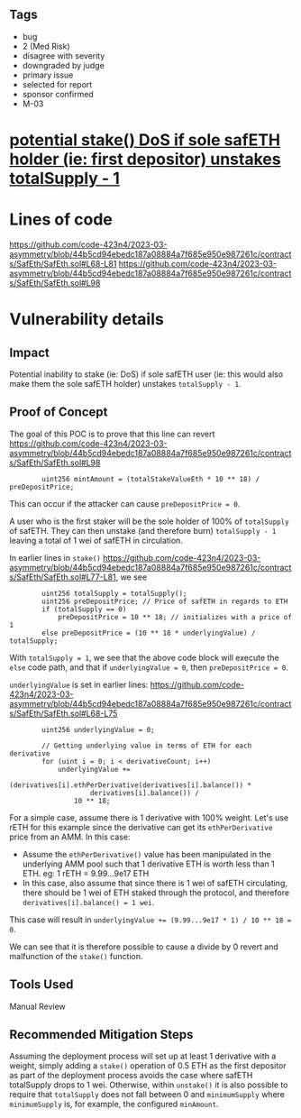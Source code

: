 ## Tags

- bug
- 2 (Med Risk)
- disagree with severity
- downgraded by judge
- primary issue
- selected for report
- sponsor confirmed
- M-03

# [potential stake() DoS if sole safETH holder (ie: first depositor) unstakes totalSupply - 1](https://github.com/code-423n4/2023-03-asymmetry-findings/issues/1016) 

# Lines of code

https://github.com/code-423n4/2023-03-asymmetry/blob/44b5cd94ebedc187a08884a7f685e950e987261c/contracts/SafEth/SafEth.sol#L68-L81
https://github.com/code-423n4/2023-03-asymmetry/blob/44b5cd94ebedc187a08884a7f685e950e987261c/contracts/SafEth/SafEth.sol#L98


# Vulnerability details

## Impact
Potential inability to stake (ie: DoS) if sole safETH user (ie: this would also make them the sole safETH holder) unstakes `totalSupply - 1`.

## Proof of Concept
The goal of this POC is to prove that this line can revert https://github.com/code-423n4/2023-03-asymmetry/blob/44b5cd94ebedc187a08884a7f685e950e987261c/contracts/SafEth/SafEth.sol#L98
```
        uint256 mintAmount = (totalStakeValueEth * 10 ** 18) / preDepositPrice;
```
This can occur if the attacker can cause `preDepositPrice = 0`.

A user who is the first staker will be the sole holder of 100% of `totalSupply` of safETH.
They can then unstake (and therefore burn) `totalSupply - 1` leaving a total of 1 wei of safETH in circulation.

In earlier lines in `stake()` https://github.com/code-423n4/2023-03-asymmetry/blob/44b5cd94ebedc187a08884a7f685e950e987261c/contracts/SafEth/SafEth.sol#L77-L81, we see 
```
        uint256 totalSupply = totalSupply();
        uint256 preDepositPrice; // Price of safETH in regards to ETH
        if (totalSupply == 0)
            preDepositPrice = 10 ** 18; // initializes with a price of 1
        else preDepositPrice = (10 ** 18 * underlyingValue) / totalSupply;
```
With `totalSupply = 1`, we see that the above code block will execute the `else` code path, and that if `underlyingValue = 0`, then `preDepositPrice = 0`.

`underlyingValue` is set in earlier lines: https://github.com/code-423n4/2023-03-asymmetry/blob/44b5cd94ebedc187a08884a7f685e950e987261c/contracts/SafEth/SafEth.sol#L68-L75
```
        uint256 underlyingValue = 0;

        // Getting underlying value in terms of ETH for each derivative
        for (uint i = 0; i < derivativeCount; i++)
            underlyingValue +=
                (derivatives[i].ethPerDerivative(derivatives[i].balance()) *
                    derivatives[i].balance()) /
                10 ** 18;
```

For a simple case, assume there is 1 derivative with 100% weight. Let's use rETH for this example since the derivative can get its `ethPerDerivative` price from an AMM. In this case:
- Assume the `ethPerDerivative()` value has been manipulated in the underlying AMM pool such that 1 derivative ETH is worth less than 1 ETH. eg: 1 rETH = 9.99...9e17 ETH
- In this case, also assume that since there is 1 wei of safETH circulating, there should be 1 wei of ETH staked through the protocol, and therefore `derivatives[i].balance() = 1 wei`.

This case will result in `underlyingValue += (9.99...9e17 * 1) / 10 ** 18 = 0`.

We can see that it is therefore possible to cause a divide by 0 revert and malfunction of the `stake()` function.

## Tools Used
Manual Review

## Recommended Mitigation Steps
Assuming the deployment process will set up at least 1 derivative with a weight, simply adding a `stake()`  operation of 0.5 ETH as the first depositor as part of the deployment process avoids the case where safETH totalSupply drops to 1 wei.
Otherwise, within `unstake()` it is also possible to require that `totalSupply` does not fall between 0 and `minimumSupply` where `minimumSupply` is, for example, the configured `minAmount`.
